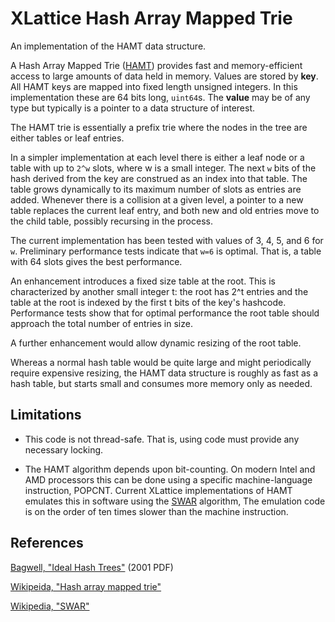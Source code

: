 <h1 class="libTop">XLattice Hash Array Mapped Trie</h1>

An implementation of the HAMT data structure.

A Hash Array Mapped Trie ([HAMT][bagwell2001])
provides fast and memory-efficient access to large amounts of data held
in memory.  Values are stored by **key**.  All HAMT keys are mapped into
fixed length unsigned integers. In this implementation these are 64 bits
long, `uint64`s.  The **value** may be of any type but typically is a
pointer to a data structure of interest.

The HAMT trie is essentially a prefix trie where the nodes in the tree
are either tables or leaf entries.

In a simpler implementation at each level there is either a leaf node
or a table with up to `2^w` slots, where w is a small
integer.  The next `w` bits of the hash
derived from the key are construed as an index into that table.  The
table grows dynamically to its maximum number of slots as entries are added.
Whenever there is a
collision at a given level, a pointer to a new table replaces the current
leaf entry,
and both new and old entries move to the child table, possibly
recursing in the process.

The current implementation has been tested with values of
3, 4, 5, and 6 for `w`.  Preliminary performance tests indicate
that `w=6` is optimal.  That is, a table with 64 slots gives the best
performance.

An enhancement introduces a fixed size table at the root.  This is
characterized by another small integer t: the root has 2^t entries
and the table at the root is indexed by the first t bits of the
key's hashcode.  Performance tests show that for optimal performance
the root table should approach the total number of entries in size.

A further enhancement would allow dynamic resizing of the root table.

Whereas a normal hash table would be quite large and might periodically
require expensive resizing, the HAMT data structure is roughly
as fast as a hash table, but starts small and consumes more memory only
as needed.

## Limitations

* This code is not thread-safe.  That is, using code must provide any
necessary locking.

* The HAMT algorithm depends upon bit-counting.  On modern Intel and AMD
processors this
can be done using a specific machine-language instruction, POPCNT.  Current
XLattice implementations of HAMT emulates this in software using the
[SWAR][wiki-swar] algorithm,  The emulation code is on the order of ten times
slower than the machine instruction.

## References

[Bagwell, "Ideal Hash Trees"][bagwell2001]  (2001 PDF)

[Wikipeida, "Hash array mapped trie"][wiki-hamt]

[Wikipedia, "SWAR"][wiki-swar]


[bagwell2001]: http://infoscience.epfl.ch/record/64398/files/idealhashtrees.pdf

[wiki-hamt]: http://en.wikipedia.org/wiki/Hash_array_mapped_trie

[wiki-swar]: http://en.wikipedia.org/wiki/SWAR

